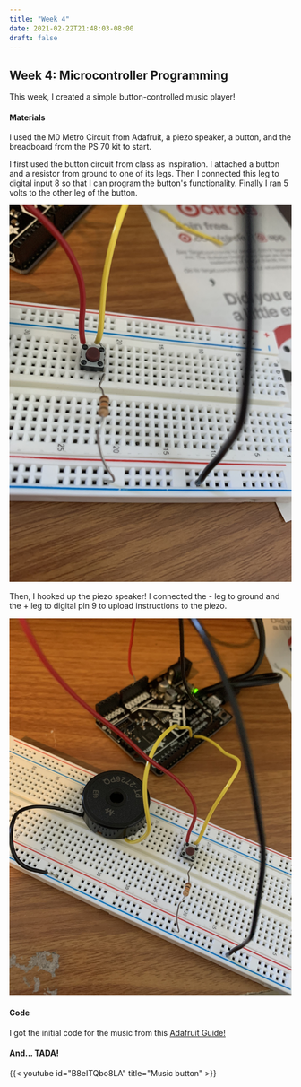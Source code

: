 ```yaml
---
title: "Week 4"
date: 2021-02-22T21:48:03-08:00
draft: false
---
```


## Week 4: Microcontroller Programming

This week, I created a simple button-controlled music player!

#### Materials
I used the M0 Metro Circuit from Adafruit, a piezo speaker, a button, and the breadboard from the PS 70 kit to start. 

I first used the button circuit from class as inspiration. I attached a button and a resistor from ground to one of its legs. Then I connected this leg to digital input 8 so that I can program the button's functionality. Finally I ran 5 volts to the other leg of the button. 

![Button](button.jpg)

Then, I hooked up the piezo speaker! I connected the - leg to ground and the + leg to digital pin 9 to upload instructions to the piezo.

![Circuit](circuit.jpg)

#### Code
I got the initial code for the music from this [Adafruit Guide!](https://learn.adafruit.com/experimenters-guide-for-metro/circ06-code)



#### And... TADA!
{{< youtube id="B8eITQbo8LA" title="Music button" >}}
